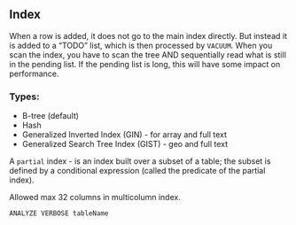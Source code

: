Index
-

When a row is added, it does not go to the main index directly.
But instead it is added to a “TODO” list, which is then processed by `VACUUM`.
When you scan the index, you have to scan the tree AND
sequentially read what is still in the pending list.
If the pending list is long, this will have some impact on performance.

### Types:

* B-tree (default)
* Hash
* Generalized Inverted Index (GIN) - for array and full text
* Generalized Search Tree Index (GIST) - geo and full text

A `partial` index - is an index built over a subset of a table;
the subset is defined by a conditional expression (called the predicate of the partial index).

Allowed max 32 columns in multicolumn index.

`ANALYZE VERBOSE tableName`
